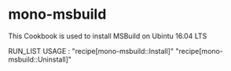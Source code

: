 # mono-msbuild

This Cookbook is used to install MSBuild on Ubintu 16.04 LTS

RUN_LIST USAGE : "recipe[mono-msbuild::Install]"
                 "recipe[mono-msbuild::Uninstall]"